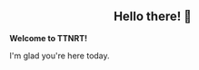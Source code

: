 <div align="center"><h2>Hello there! 👋</h2></div>

**Welcome to TTNRT!**

I'm glad you're here today.
